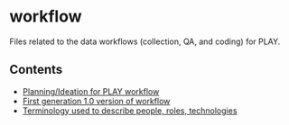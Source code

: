 # workflow
Files related to the data workflows (collection, QA, and coding) for PLAY.

## Contents

- [Planning/Ideation for PLAY workflow](https://PLAY-behaviorome.github.io/workflow/workflow-planning.html)
- [First generation 1.0 version of workflow](https://PLAY-behaviorome.github.io/workflow/workflow-1.0.html)
- [Terminology used to describe people, roles, technologies](https://PLAY-behaviorome.github.io/workflow/terminology.html)
